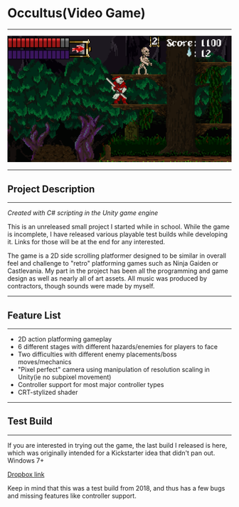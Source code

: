 # Occultus(Video Game)

---

<img src="img/occ1.png?raw=true">

---

## Project Description

---

*Created with C# scripting in the Unity game engine*

This is an unreleased small project I started while in school. While the game is incomplete, I have released various playable test builds while developing it. Links for those will be at the end for any interested.

The game is a 2D side scrolling platformer designed to be similar in overall feel and challenge to "retro" platforming games such as Ninja Gaiden or Castlevania. My part in the project has been all the programming and game design as well as nearly all of art assets. All music was produced by contractors, though sounds were made by myself. 

---

## Feature List

---

* 2D action platforming gameplay
* 6 different stages with different hazards/enemies for players to face
* Two difficulties with different enemy placements/boss moves/mechanics
* "Pixel perfect" camera using manipulation of resolution scaling in Unity(ie no subpixel movement)
* Controller support for most major controller types
* CRT-stylized shader

---

## Test Build

---

If you are interested in trying out the game, the last build I released is here, which was originally intended for a Kickstarter idea that didn't pan out. Windows 7+

[Dropbox link](https://www.dropbox.com/s/yi03cndst1sdd7q/Occultus%20Kickstarter%20Build.zip?dl=0)

Keep in mind that this was a test build from 2018, and thus has a few bugs and missing features like controller support.
